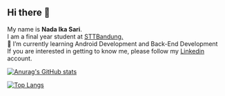 ## Hi there 👋

My name is **Nada Ika Sari**.\
I am a final year student at <a href="https://sttbandung.ac.id/">STTBandung.</a>\
🌱 I’m currently learning Android Development and Back-End Development\
If you are interested in getting to know me, please follow my [Linkedin](https://www.linkedin.com/in/nadaikasari/) account.


[![Anurag's GitHub stats](https://github-readme-stats.vercel.app/api?username=nadaikasari&show_icons=true)](https://github.com/anuraghazra/github-readme-stats)

[![Top Langs](https://github-readme-stats.vercel.app/api/top-langs/?username=arasopraza&layout=compact)](https://github.com/anuraghazra/github-readme-stats)

<!--

<img src="https://img.shields.io/badge/LinkedIn-0077B5?style=for-the-badge&link=https://www.linkedin.com/in/nadaikasari/&logo=linkedin&logoColor=white&" /> <img src="https://img.shields.io/badge/medium-%2312100E.svg?&style=for-the-badge&logo=medium&logoColor=white& link=https://nadaikasari.medium.com/" />

Here are some ideas to get you started:
- 🔭 I’m currently working on 
- 🌱 I’m currently learning Backend
- 👯 I’m looking to collaborate on ...
- 🤔 I’m looking for help with ...
